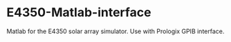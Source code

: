 # E4350-Matlab-interface
Matlab for the E4350 solar array simulator. Use with Prologix GPIB interface.
